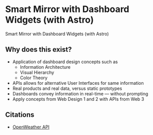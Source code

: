 # Smart Mirror with Dashboard Widgets (with Astro)
 Smart Mirror with Dashboard Widgets (with Astro)
 
 ## Why does this exist?
* Application of dashboard design concepts such as 
  * Information Architecture
  * Visual Hierarchy
  * Color Theory
* APIs allows for alternative User Interfaces for same information
* Real products and real data, versus static prototypes
* Dashboards convey information in real-time — without prompting
* Apply concepts from Web Design 1 and 2 with APIs from Web 3
 
 ## Citations
 * [OpenWeather API](https://openweathermap.org/)
 
 
